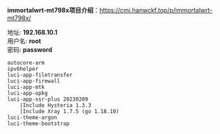 **immortalwrt-mt798x项目介绍**：https://cmi.hanwckf.top/p/immortalwrt-mt798x/

地址: **192.168.10.1**<br>
用户名: **root**<br>
密码: **password**

```
autocore-arm
ipv6helper
luci-app-filetransfer
luci-app-firewall
luci-app-mtk
luci-app-opkg
luci-app-ssr-plus 20230209
    |Include Hysteria 1.3.3
    |Include Xray 1.7.5 (go 1.18.10)
luci-theme-argon
luci-theme-bootstrap
```
